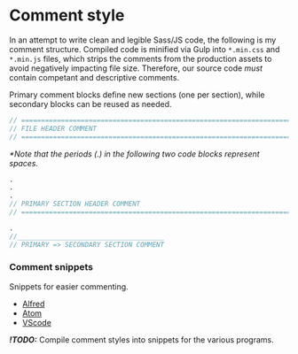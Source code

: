 # Comment style
In an attempt to write clean and legible Sass/JS code, the following is my comment structure. Compiled code is minified via Gulp into `*.min.css` and `*.min.js` files, which strips the comments from the production assets to avoid negatively impacting file size. Therefore, our source code _must_ contain competant and descriptive comments.

Primary comment blocks define new sections (one per section), while secondary blocks can be reused as needed.

```scss
// ========================================================================
// FILE HEADER COMMENT
// ========================================================================
```

_*Note that the periods (.) in the following two code blocks represent spaces._

```scss
.
.
.
// PRIMARY SECTION HEADER COMMENT
// ========================================================================
```

```scss
.
//_____________________________________
// PRIMARY => SECONDARY SECTION COMMENT
```

### Comment snippets
Snippets for easier commenting.

* [Alfred](https://www.alfredapp.com/extras/snippets/)
* [Atom](http://flight-manual.atom.io/using-atom/sections/snippets/)
* [VScode](https://code.visualstudio.com/docs/editor/userdefinedsnippets/)

**_!TODO:_** Compile comment styles into snippets for the various programs.
